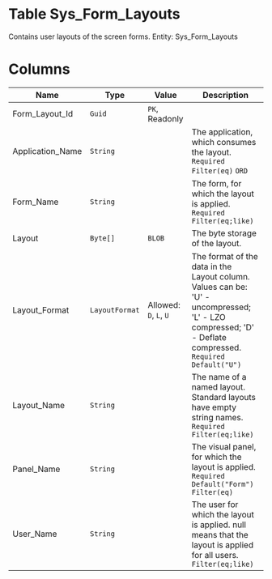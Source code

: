 # Table Sys_Form_Layouts

Contains user layouts of the screen forms. Entity: Sys_Form_Layouts

# Columns

| Name | Type | Value | Description |
| - | - | - | --- |
|Form_Layout_Id|`Guid`|`PK`, Readonly||
|Application_Name|`String`||The application, which consumes the layout. `Required` `Filter(eq)` `ORD` |
|Form_Name|`String`||The form, for which the layout is applied. `Required` `Filter(eq;like)` |
|Layout|`Byte[]`|`BLOB`|The byte storage of the layout. |
|Layout_Format|`LayoutFormat`|Allowed: `D`, `L`, `U`|The format of the data in the Layout column. Values can be: 'U' - uncompressed; 'L' - LZO compressed; 'D' - Deflate compressed. `Required` `Default("U")` |
|Layout_Name|`String`||The name of a named layout. Standard layouts have empty string names. `Required` `Filter(eq;like)` |
|Panel_Name|`String`||The visual panel, for which the layout is applied. `Required` `Default("Form")` `Filter(eq)` |
|User_Name|`String`||The user for which the layout is applied. null means that the layout is applied for all users. `Filter(eq;like)` |
